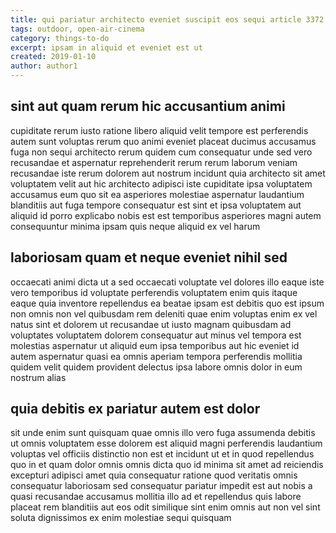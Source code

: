 ```yaml
---
title: qui pariatur architecto eveniet suscipit eos sequi article 3372
tags: outdoor, open-air-cinema
category: things-to-do
excerpt: ipsam in aliquid et eveniet est ut
created: 2019-01-10
author: author1
---
```


## sint aut quam rerum hic accusantium animi

cupiditate rerum iusto ratione libero aliquid velit tempore est perferendis autem sunt voluptas rerum quo animi eveniet placeat ducimus accusamus fuga non sequi architecto rerum quidem cum consequatur unde sed vero recusandae et aspernatur reprehenderit rerum rerum laborum veniam recusandae iste rerum dolorem aut nostrum incidunt quia architecto sit amet voluptatem velit aut hic architecto adipisci iste cupiditate ipsa voluptatem accusamus eum quo sit ea asperiores molestiae aspernatur laudantium blanditiis aut fuga tempore consequatur est sint et ipsa voluptatem aut aliquid id porro explicabo nobis est est temporibus asperiores magni autem consequuntur minima ipsam quis neque aliquid ex vel harum

## laboriosam quam et neque eveniet nihil sed

occaecati animi dicta ut a sed occaecati voluptate vel dolores illo eaque iste vero temporibus id voluptate perferendis voluptatem enim quis itaque eaque quia inventore repellendus ea beatae ipsam est debitis quo est ipsum non omnis non vel quibusdam rem deleniti quae enim voluptas enim ex vel natus sint et dolorem ut recusandae ut iusto magnam quibusdam ad voluptates voluptatem dolorem consequatur aut minus vel tempora est molestias aspernatur ut aliquid eum ipsa temporibus aut hic eveniet id autem aspernatur quasi ea omnis aperiam tempora perferendis mollitia quidem velit quidem provident delectus ipsa labore omnis dolor in eum nostrum alias

## quia debitis ex pariatur autem est dolor

sit unde enim sunt quisquam quae omnis illo vero fuga assumenda debitis ut omnis voluptatem esse dolorem est aliquid magni perferendis laudantium voluptas vel officiis distinctio non est et incidunt ut et in quod repellendus quo in et quam dolor omnis omnis dicta quo id minima sit amet ad reiciendis excepturi adipisci amet quia consequatur ratione quod veritatis omnis consequatur laboriosam sed consequatur pariatur impedit est aut nobis a quasi recusandae accusamus mollitia illo ad et repellendus quis labore placeat rem blanditiis aut eos odit similique sint enim omnis aut non vel sint soluta dignissimos ex enim molestiae sequi quisquam
